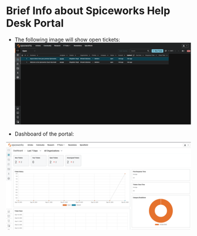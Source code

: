 # Brief Info about Spiceworks Help Desk Portal 



- The following image will show open tickets: 
![](https://github.com/bhupinder58/Activities-with-Ticketing-System-/blob/main/images/Home%20Spiceworks.png)


- Dashboard of the portal: 

![](https://github.com/bhupinder58/Activities-with-Ticketing-System-/blob/main/images/Dashboard.png)

